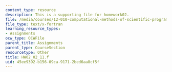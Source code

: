 ```yaml
---
content_type: resource
description: This is a supporting file for homework02.
file: /media/courses/12-010-computational-methods-of-scientific-programming-fall-2011/45ee9392b15609ca91712bed6aa8cf5f_HW02_02_11.f
file_type: text/x-fortran
learning_resource_types:
- Assignments
ocw_type: OCWFile
parent_title: Assignments
parent_type: CourseSection
resourcetype: Other
title: HW02_02_11.f
uid: 45ee9392-b156-09ca-9171-2bed6aa8cf5f
---
```

